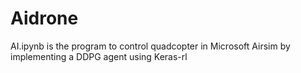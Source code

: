 # Aidrone
AI.ipynb is the program to control quadcopter in Microsoft Airsim by implementing a DDPG agent using Keras-rl
